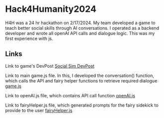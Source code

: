 # Hack4Humanity2024
H4H was a 24 hr hackathon on 2/17/2024. My team developed a game to teach better social skills through AI conversations. I operated as a backend developer and wrote all openAI API calls and dialogue logic. This was my first experience with js.
## Links
Link to game's DevPost
[Social Sim DevPost](https://devpost.com/software/social-sim)

Link to main game.js file. In this, I developed the conversation() function, which calls the API and fairy helper functions to retrieve required dialogue 
[game.js](https://github.com/suncycles/h4hsocialsim/blob/main/public/game.js)

Link to openAI.js file, which contains API call function
[openAI.js](https://github.com/suncycles/h4hsocialsim/blob/main/public/openai.js)

Link to fairyHelper.js file, which generated prompts for the fairy sidekick to provide to the user
[fairyHelper.js](https://github.com/suncycles/h4hsocialsim/blob/main/public/fairyHelper.js)
